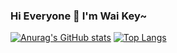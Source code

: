 ### Hi Everyone 👋 I'm Wai Key~
[![Anurag's GitHub stats](https://github-readme-stats.vercel.app/api?username=waikey-lee&show_icons=true)](https://github.com/anuraghazra/github-readme-stats)
[![Top Langs](https://github-readme-stats.vercel.app/api/top-langs/?username=waikey-lee&langs_count=5)](https://github.com/anuraghazra/github-readme-stats)

<!--
**waikey-lee/waikey-lee** is a ✨ _special_ ✨ repository because its `README.md` (this file) appears on your GitHub profile.

Here are some ideas to get you started:

- 🔭 I’m currently working on ...
- 🌱 I’m currently learning ...
- 👯 I’m looking to collaborate on ...
- 🤔 I’m looking for help with ...
- 💬 Ask me about ...
- 📫 How to reach me: ...
- 😄 Pronouns: ...
- ⚡ Fun fact: ...
-->
